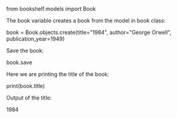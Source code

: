 
from bookshelf.models import Book 

The book variable creates a book from the model in book class:

book = Book.objects.create(title="1984", author="George Orwell", publication_year=1949)  

Save the book:

book.save

Here we are printing the title of the book:

print(book.title)

Output of the title:

1984


